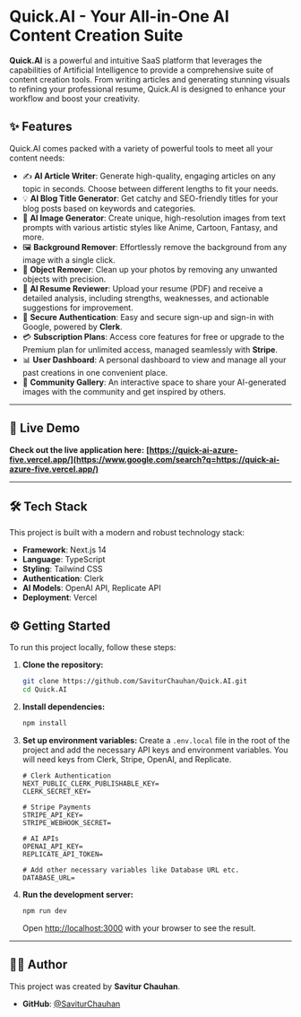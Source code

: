 # Quick.AI - Your All-in-One AI Content Creation Suite

[](https://www.google.com/search?q=https://quick-ai-azure-five.vercel.app/)
[](https://github.com/SaviturChauhan/Quick.AI)

**Quick.AI** is a powerful and intuitive SaaS platform that leverages the capabilities of Artificial Intelligence to provide a comprehensive suite of content creation tools. From writing articles and generating stunning visuals to refining your professional resume, Quick.AI is designed to enhance your workflow and boost your creativity.

## ✨ Features

Quick.AI comes packed with a variety of powerful tools to meet all your content needs:

  * ✍️ **AI Article Writer**: Generate high-quality, engaging articles on any topic in seconds. Choose between different lengths to fit your needs.
  * 💡 **AI Blog Title Generator**: Get catchy and SEO-friendly titles for your blog posts based on keywords and categories.
  * 🎨 **AI Image Generator**: Create unique, high-resolution images from text prompts with various artistic styles like Anime, Cartoon, Fantasy, and more.
  * 🖼️ **Background Remover**: Effortlessly remove the background from any image with a single click.
  * 🔧 **Object Remover**: Clean up your photos by removing any unwanted objects with precision.
  * 📄 **AI Resume Reviewer**: Upload your resume (PDF) and receive a detailed analysis, including strengths, weaknesses, and actionable suggestions for improvement.
  * 🔐 **Secure Authentication**: Easy and secure sign-up and sign-in with Google, powered by **Clerk**.
  * 💳 **Subscription Plans**: Access core features for free or upgrade to the Premium plan for unlimited access, managed seamlessly with **Stripe**.
  * 📊 **User Dashboard**: A personal dashboard to view and manage all your past creations in one convenient place.
  * 🤝 **Community Gallery**: An interactive space to share your AI-generated images with the community and get inspired by others.

-----

## 🚀 Live Demo

**Check out the live application here:** **[https://quick-ai-azure-five.vercel.app/](https://www.google.com/search?q=https://quick-ai-azure-five.vercel.app/)**

-----

## 🛠️ Tech Stack

This project is built with a modern and robust technology stack:

  * **Framework**: Next.js 14
  * **Language**: TypeScript
  * **Styling**: Tailwind CSS
  * **Authentication**: Clerk
  * **AI Models**: OpenAI API, Replicate API
  * **Deployment**: Vercel


## ⚙️ Getting Started

To run this project locally, follow these steps:

1.  **Clone the repository:**

    ```bash
    git clone https://github.com/SaviturChauhan/Quick.AI.git
    cd Quick.AI
    ```

2.  **Install dependencies:**

    ```bash
    npm install
    ```

3.  **Set up environment variables:**
    Create a `.env.local` file in the root of the project and add the necessary API keys and environment variables. You will need keys from Clerk, Stripe, OpenAI, and Replicate.

    ```env
    # Clerk Authentication
    NEXT_PUBLIC_CLERK_PUBLISHABLE_KEY=
    CLERK_SECRET_KEY=

    # Stripe Payments
    STRIPE_API_KEY=
    STRIPE_WEBHOOK_SECRET=

    # AI APIs
    OPENAI_API_KEY=
    REPLICATE_API_TOKEN=

    # Add other necessary variables like Database URL etc.
    DATABASE_URL=
    ```

4.  **Run the development server:**

    ```bash
    npm run dev
    ```

    Open [http://localhost:3000](https://www.google.com/search?q=http://localhost:3000) with your browser to see the result.

-----

## 👨‍💻 Author

This project was created by **Savitur Chauhan**.

  * **GitHub**: [@SaviturChauhan](https://www.google.com/search?q=https://github.com/SaviturChauhan)
